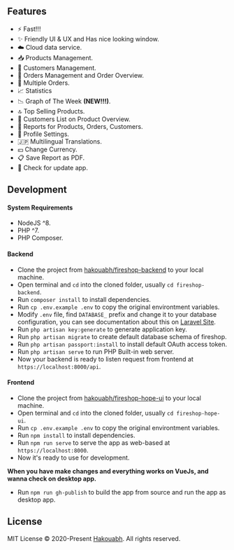 ## Features
- :zap: Fast!!!
- :sparkles: Friendly UI & UX and Has nice looking window.
- :cloud: Cloud data service.
- :inbox_tray: Products Management.
- :busts_in_silhouette: Customers Management.
- :truck: Orders Management and Order Overview.
- :ship: Multiple Orders.
- :chart_with_upwards_trend: Statistics
- :chart_with_downwards_trend: Graph of The Week **(NEW!!!)**.
- :top: Top Selling Products.
- :open_hands: Customers List on Product Overview.
- :bookmark_tabs: Reports for Products, Orders, Customers.
- :key: Profile Settings.
- :jp: Multilingual Translations.
- :yen: Change Currency.
- :clipboard: Save Report as PDF.
- :100: Check for update app.
## Development

#### System Requirements
- NodeJS ^8.
- PHP ^7.
- PHP Composer.

#### Backend
- Clone the project from [hakouabh/fireshop-backend](https://github.com/hakouabh/fireshop-backend/) to your local machine.
- Open terminal and `cd` into the cloned folder, usually `cd fireshop-backend`.
- Run `composer install` to install dependencies.
- Run `cp .env.example .env` to copy the original environtment variables.
- Modify `.env` file, find `DATABASE_` prefix and change it to your database configuration, you can see documentation about this on [Laravel Site](https://laravel.com/docs/configuration#environment-configuration).
- Run `php artisan key:generate` to generate application key.
- Run `php artisan migrate` to create default database schema of fireshop.
- Run `php artisan passport:install` to install default OAuth access token.
- Run `php artisan serve` to run PHP Built-in web server.
- Now your backend is ready to listen request from frontend at `https://localhost:8000/api`.

#### Frontend
- Clone the project from [hakouabh/fireshop-hope-ui](https://github.com/hakouabh/fireshop-hope-ui/) to your local machine.
- Open terminal and `cd` into the cloned folder, usually `cd fireshop-hope-ui`.
- Run `cp .env.example .env` to copy the original environtment variables.
- Run `npm install` to install dependencies.
- Run `npm run serve` to serve the app as web-based at `https://localhost:8000`.
- Now it's ready to use for development.

**When you have make changes and everything works on VueJs, and wanna check on desktop app.**
- Run `npm run gh-publish` to build the app from source and run the app as desktop app.

## License
MIT License © 2020-Present [Hakouabh](https://github.com/hakouabh). All rights reserved.
